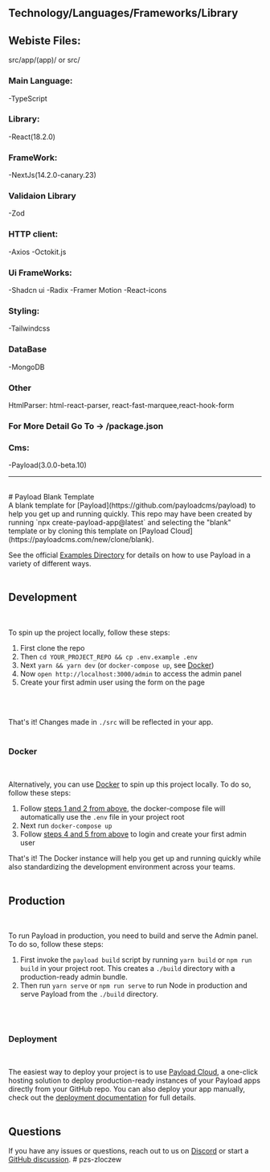 <p>
  <h2>Technology/Languages/Frameworks/Library</h2>
</p>

<p>
  <h2>Webiste Files:</h2>
  src/app/(app)/
  or
  src/
</p>

<p>
  <h3>Main Language:</h3>
  -TypeScript
</p>

<p>
  <h3>Library:</h3>
  -React(18.2.0)
</p>

<p>
  <h3>FrameWork:</h3>
  -NextJs(14.2.0-canary.23)
</p>

<p>
  <h3>Validaion Library</h3>
  -Zod
</p>

<p>
  <h3>HTTP client:</h3>
  -Axios
  -Octokit.js
</p>

<p>
  <h3>Ui FrameWorks:</h3>
  -Shadcn ui
  -Radix
  -Framer Motion
  -React-icons
</p>

<p>
  <h3>Styling:</h3>
  -Tailwindcss
</p>

<p>
  <h3>DataBase</h3>
  -MongoDB
</p>
<p>
  <h3>Other</h3>
  HtmlParser: html-react-parser,
  react-fast-marquee,react-hook-form
  
        
</p>
<h3>For More Detail Go To -> <b>/package.json</b> </h3>

<p>
  <h3>Cms:</h3>
  -Payload(3.0.0-beta.10)
</p>


________________________________________________________
<br>
# Payload Blank Template
<br/>
A blank template for [Payload](https://github.com/payloadcms/payload) to help you get up and running quickly. This repo may have been created by running `npx create-payload-app@latest` and selecting the "blank" template or by cloning this template on [Payload Cloud](https://payloadcms.com/new/clone/blank).
<br/>

See the official [Examples Directory](https://github.com/payloadcms/payload/tree/main/examples) for details on how to use Payload in a variety of different ways.
<br/>
<br/>

## Development
<br/>

To spin up the project locally, follow these steps:
<br/>

1. First clone the repo  
1. Then `cd YOUR_PROJECT_REPO && cp .env.example .env`
1. Next `yarn && yarn dev` (or `docker-compose up`, see [Docker](#docker))
1. Now `open http://localhost:3000/admin` to access the admin panel
1. Create your first admin user using the form on the page
<br/>
<br/>

That's it! Changes made in `./src` will be reflected in your app.
<br/>
<br/>

### Docker
<br/>

Alternatively, you can use [Docker](https://www.docker.com) to spin up this project locally. To do so, follow these steps:

1. Follow [steps 1 and 2 from above](#development), the docker-compose file will automatically use the `.env` file in your project root
1. Next run `docker-compose up`
1. Follow [steps 4 and 5 from above](#development) to login and create your first admin user

That's it! The Docker instance will help you get up and running quickly while also standardizing the development environment across your teams.
<br/>
<br/>

## Production
<br/>

To run Payload in production, you need to build and serve the Admin panel. To do so, follow these steps:

1. First invoke the `payload build` script by running `yarn build` or `npm run build` in your project root. This creates a `./build` directory with a production-ready admin bundle.
1. Then run `yarn serve` or `npm run serve` to run Node in production and serve Payload from the `./build` directory.
<br/>
<br/>

### Deployment
<br/>

The easiest way to deploy your project is to use [Payload Cloud](https://payloadcms.com/new/import), a one-click hosting solution to deploy production-ready instances of your Payload apps directly from your GitHub repo. You can also deploy your app manually, check out the [deployment documentation](https://payloadcms.com/docs/production/deployment) for full details.
<br/>
<br/>

## Questions

If you have any issues or questions, reach out to us on [Discord](https://discord.com/invite/payload) or start a [GitHub discussion](https://github.com/payloadcms/payload/discussions).
#   p z s - z l o c z e w 
<br/>
<br/>
 
 
